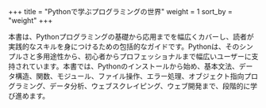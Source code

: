 +++
title = "Pythonで学ぶプログラミングの世界"
weight = 1
sort_by = "weight"
+++

本書は、Pythonプログラミングの基礎から応用までを幅広くカバーし、読者が実践的なスキルを身につけるための包括的なガイドです。Pythonは、そのシンプルさと多用途性から、初心者からプロフェッショナルまで幅広いユーザーに支持されています。本書では、Pythonのインストールから始め、基本文法、データ構造、関数、モジュール、ファイル操作、エラー処理、オブジェクト指向プログラミング、データ分析、ウェブスクレイピング、ウェブ開発まで、段階的に学び進めます。
